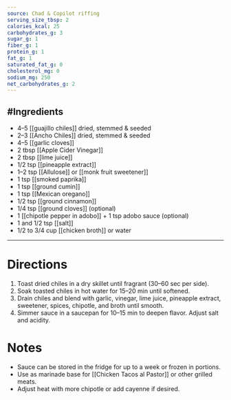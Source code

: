```yaml
---
source: Chad & Copilot riffing
serving_size_tbsp: 2
calories_kcal: 25
carbohydrates_g: 3
sugar_g: 1
fiber_g: 1
protein_g: 1
fat_g: 1
saturated_fat_g: 0
cholesterol_mg: 0
sodium_mg: 250
net_carbohydrates_g: 2
---
```

#Ingredients
---
- 4–5 [[guajillo chiles]] dried, stemmed & seeded  
- 2–3 [[Ancho Chiles]] dried, stemmed & seeded  
- 4–5 [[garlic cloves]]  
- 2 tbsp [[Apple Cider Vinegar]]  
- 2 tbsp [[lime juice]]  
- 1/2 tsp [[pineapple extract]]  
- 1–2 tsp [[Allulose]] or [[monk fruit sweetener]]  
- 1 tsp [[smoked paprika]]  
- 1 tsp [[ground cumin]]  
- 1 tsp [[Mexican oregano]]  
- 1/2 tsp [[ground cinnamon]]  
- 1/4 tsp [[ground cloves]] (optional)  
- 1 [[chipotle pepper in adobo]] + 1 tsp adobo sauce (optional)  
- 1 and 1/2 tsp [[salt]]  
- 1/2 to 3/4 cup [[chicken broth]] or water  
---

# Directions
1. Toast dried chiles in a dry skillet until fragrant (30–60 sec per side).  
2. Soak toasted chiles in hot water for 15–20 min until softened.  
3. Drain chiles and blend with garlic, vinegar, lime juice, pineapple extract, sweetener, spices, chipotle, and broth until smooth.  
4. Simmer sauce in a saucepan for 10–15 min to deepen flavor. Adjust salt and acidity.  

# Notes
- Sauce can be stored in the fridge for up to a week or frozen in portions.  
- Use as marinade base for [[Chicken Tacos al Pastor]] or other grilled meats.  
- Adjust heat with more chipotle or add cayenne if desired.